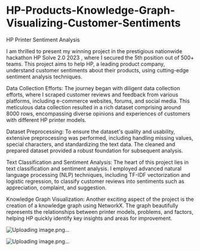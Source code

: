 # HP-Products-Knowledge-Graph-Visualizing-Customer-Sentiments

HP Printer Sentiment Analysis

I am thrilled to present my winning project in the prestigious nationwide hackathon HP Solve 2.0 2023 , where I secured the 5th position out of 500+ teams. This project aims to help HP, a leading product company, understand customer sentiments about their products, using cutting-edge sentiment analysis techniques.

Data Collection Efforts:
The journey began with diligent data collection efforts, where I scraped customer reviews and feedback from various platforms, including e-commerce websites, forums, and social media. This meticulous data collection resulted in a rich dataset comprising around 8000 rows, encompassing diverse opinions and experiences of customers with different HP printer models.

Dataset Preprocessing:
To ensure the dataset's quality and usability, extensive preprocessing was performed, including handling missing values, special characters, and standardizing the text data. The cleaned and prepared dataset provided a robust foundation for subsequent analysis.

Text Classification and Sentiment Analysis:
The heart of this project lies in text classification and sentiment analysis. I employed advanced natural language processing (NLP) techniques, including TF-IDF vectorization and logistic regression, to classify customer reviews into sentiments such as appreciation, complaint, and suggestion.

Knowledge Graph Visualization:
Another exciting aspect of the project is the creation of a knowledge graph using NetworkX. The graph beautifully represents the relationships between printer models, problems, and factors, helping HP quickly identify key insights and areas for improvement.



![Uploading image.png…]()

![Uploading image.png…]()

